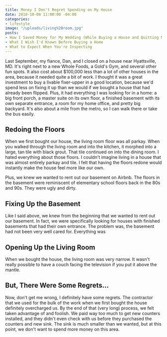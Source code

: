 ```yaml
---
title: Money I Don't Regret Spending on My House
date: 2018-10-08 11:00:00 -04:00
categories:
- lifestyle
image: "/uploads/living%20room.jpg"
posts:
- How I Saved Money for My Wedding (While Buying a House and Quitting My Job)
- What I Wish I'd Known Before Buying a Home
- What to Expect When You're Inspecting
---
```


Last September, my fiance, Dan, and I closed on a house near Hyattsville, MD. It's right next to a new Whole Foods, a Gold's Gym, and several other fun spots. It also cost about $100,000 less than a lot of other houses in the area, because it needed quite a bit of work. I thought it was a great investment to buy a livable fixer-upper in a good location, because we'd spend less on fixing it up than we would if we bought a house that had already been flipped. Plus, it had everything I was looking for in a home: a big front porch, a master suite on its own floor, a finished basement with its own separate entrance, a room for my home office, and pretty big backyard. It's also about a mile from the metro, so I can walk there or take the bus easily.

## Redoing the Floors

When we first bought our house, the living room floor was all parkay. When you walked through the living room and into the kitchen, it morphed into a large, tan tile with black grout. That tile continued on into the dining room. I hated everything about those floors. I couldn't imagine living in a house that was almost entirely parkay and tile. I felt that having the floors redone would instantly make the house feel more like our own. 

Plus, we knew we wanted to rent out our basement on Airbnb. The floors in the basement were reminiscent of elementary school floors back in the 80s and 90s. They were ugly and dirty. 

## Fixing Up the Basement

Like I said above, we knew from the beginning that we wanted to rent out our basement. In fact, we were specifically looking for houses with finished basements that had their own entrance. The problem was, the basement had not been very well cared for. Everything was 

## Opening Up the Living Room

When we bought the house, the living room was very narrow. It wasn't really possible to have a couch facing the television if you put it above the mantle. 

## But, There Were Some Regrets...

Now, don't get me wrong, I definitely have some regrets. The contractor that we used for the bulk of the work when we first bought the house definitely overcharged us. By the end of that (very long) process, we felt taken advantage of and foolish. We paid way too much to get new counters installed, and they didn't even check with us before they purchased the counters and new sink. The sink is much smaller than we wanted, but at this point, we don't want to spend more money on this area.